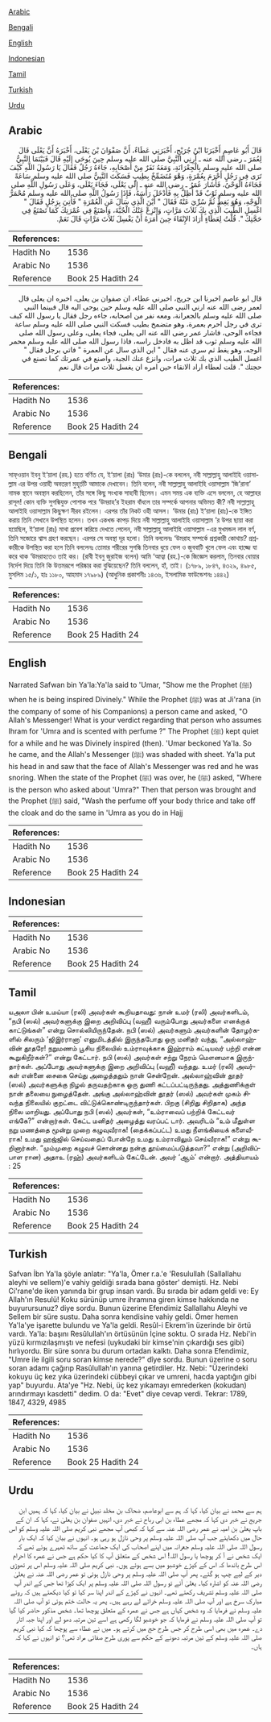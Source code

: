 [Arabic](#arabic)

[Bengali](#bengali)

[English](#english)

[Indonesian](#indonesian)

[Tamil](#tamil)

[Turkish](#turkish)

[Urdu](#urdu)

## Arabic


<div dir="rtl" lang="ar" style={{fontSize:'larger',backgroundColor:'#f8f9fa',padding:20}}>
قَالَ أَبُو عَاصِمٍ أَخْبَرَنَا ابْنُ جُرَيْجٍ، أَخْبَرَنِي عَطَاءٌ، أَنَّ صَفْوَانَ بْنَ يَعْلَى، أَخْبَرَهُ أَنَّ يَعْلَى قَالَ لِعُمَرَ ـ رضى الله عنه ـ أَرِنِي النَّبِيَّ صلى الله عليه وسلم حِينَ يُوحَى إِلَيْهِ قَالَ فَبَيْنَمَا النَّبِيُّ صلى الله عليه وسلم بِالْجِعْرَانَةِ، وَمَعَهُ نَفَرٌ مِنْ أَصْحَابِهِ، جَاءَهُ رَجُلٌ فَقَالَ يَا رَسُولَ اللَّهِ كَيْفَ تَرَى فِي رَجُلٍ أَحْرَمَ بِعُمْرَةٍ، وَهْوَ مُتَضَمِّخٌ بِطِيبٍ فَسَكَتَ النَّبِيُّ صلى الله عليه وسلم سَاعَةً فَجَاءَهُ الْوَحْىُ، فَأَشَارَ عُمَرُ ـ رضى الله عنه ـ إِلَى يَعْلَى، فَجَاءَ يَعْلَى، وَعَلَى رَسُولِ اللَّهِ صلى الله عليه وسلم ثَوْبٌ قَدْ أُظِلَّ بِهِ فَأَدْخَلَ رَأْسَهُ، فَإِذَا رَسُولُ اللَّهِ صلى الله عليه وسلم مُحْمَرُّ الْوَجْهِ، وَهُوَ يَغِطُّ ثُمَّ سُرِّيَ عَنْهُ فَقَالَ ‏"‏ أَيْنَ الَّذِي سَأَلَ عَنِ الْعُمْرَةِ ‏"‏ فَأُتِيَ بِرَجُلٍ فَقَالَ ‏"‏ اغْسِلِ الطِّيبَ الَّذِي بِكَ ثَلاَثَ مَرَّاتٍ، وَانْزِعْ عَنْكَ الْجُبَّةَ، وَاصْنَعْ فِي عُمْرَتِكَ كَمَا تَصْنَعُ فِي حَجَّتِكَ ‏"‏‏.‏ قُلْتُ لِعَطَاءٍ أَرَادَ الإِنْقَاءَ حِينَ أَمَرَهُ أَنْ يَغْسِلَ ثَلاَثَ مَرَّاتٍ قَالَ نَعَمْ‏.‏
</div>
<div style={{backgroundColor:'#f8f9fa',padding:20, marginBottom: 10}}><table> <thead> <tr> <th>References:</th> <th></th> </tr> </thead> <tbody><tr><td>Hadith No</td><td>1536</td></tr><tr><td>Arabic No</td><td>1536</td></tr><tr><td>Reference</td><td>Book 25 Hadith 24</td></tr></tbody></table></div>


<div dir="rtl" lang="ar" style={{fontSize:'larger',backgroundColor:'#f8f9fa',padding:20}}>
قال ابو عاصم اخبرنا ابن جريج، اخبرني عطاء، ان صفوان بن يعلى، اخبره ان يعلى قال لعمر رضى الله عنه ارني النبي صلى الله عليه وسلم حين يوحى اليه قال فبينما النبي صلى الله عليه وسلم بالجعرانة، ومعه نفر من اصحابه، جاءه رجل فقال يا رسول الله كيف ترى في رجل احرم بعمرة، وهو متضمخ بطيب فسكت النبي صلى الله عليه وسلم ساعة فجاءه الوحى، فاشار عمر رضى الله عنه الى يعلى، فجاء يعلى، وعلى رسول الله صلى الله عليه وسلم ثوب قد اظل به فادخل راسه، فاذا رسول الله صلى الله عليه وسلم محمر الوجه، وهو يغط ثم سري عنه فقال " اين الذي سال عن العمرة " فاتي برجل فقال " اغسل الطيب الذي بك ثلاث مرات، وانزع عنك الجبة، واصنع في عمرتك كما تصنع في حجتك ". قلت لعطاء اراد الانقاء حين امره ان يغسل ثلاث مرات قال نعم
</div>
<div style={{backgroundColor:'#f8f9fa',padding:20, marginBottom: 10}}><table> <thead> <tr> <th>References:</th> <th></th> </tr> </thead> <tbody><tr><td>Hadith No</td><td>1536</td></tr><tr><td>Arabic No</td><td>1536</td></tr><tr><td>Reference</td><td>Book 25 Hadith 24</td></tr></tbody></table></div>

## Bengali


<div dir="ltr" lang="bn" style={{fontSize:'larger',backgroundColor:'#f8f9fa',padding:20}}>
সাফ্ওয়ান ইবনু ই‘য়ালা (রহ.) হতে বর্ণিত যে, ই‘য়ালা (রাঃ) ‘উমার (রাঃ)-কে বললেন, নবী সাল্লাল্লাহু আলাইহি ওয়াসাল্লাম এর উপর ওয়াহী অবতরণ মুহূর্তটি আমাকে দেখাবেন। তিনি বলেন, নবী সাল্লাল্লাহু আলাইহি ওয়াসাল্লাম ‘জি’রানা’ নামক স্থানে অবস্থান করছিলেন, তাঁর সঙ্গে কিছু সংখ্যক সাহাবী ছিলেন। এমন সময় এক ব্যক্তি এসে বললেন, হে আল্লাহর রাসূল! কোন ব্যক্তি সুগন্ধিযুক্ত পোশাক পরে ‘উমরাহ’র ইহরাম বাঁধলে তার সম্পর্কে আপনার অভিমত কী? নবী সাল্লাল্লাহু আলাইহি ওয়াসাল্লাম কিছুক্ষণ নীরব রইলেন। এরপর তাঁর নিকট ওহী আসল। ‘উমার (রাঃ) ই‘য়ালা (রাঃ)-কে ইঙ্গিত করায় তিনি সেখানে উপস্থিত হলেন। তখন একখন্ড কাপড় দিয়ে নবী সাল্লাল্লাহু আলাইহি ওয়াসাল্লাম ’র উপর ছায়া করা হয়েছিল, ই‘য়ালা (রাঃ) মাথা প্রবেশ করিয়ে দেখতে পেলেন, নবী সাল্লাল্লাহু আলাইহি ওয়াসাল্লাম -এর মুখমন্ডল লাল বর্ণ, তিনি সজোরে শ্বাস গ্রহণ করছেন। এরপর সে অবস্থা দূর হলো। তিনি বললেনঃ ‘উমরাহ সম্পর্কে প্রশ্নকারী কোথায়? প্রশ্নকারীকে উপস্থিত করা হলে তিনি বললেনঃ তোমার শরীরের সুগন্ধি তিনবার ধুয়ে ফেল ও জুববাটি খুলে ফেল এবং হাজ্জে যা করে থাক ‘উমরাহতেও তাই কর। (রাবী ইবনু জুরাইজ বলেন) আমি ‘আত্বা (রহ.)-কে জিজ্ঞেস করলাম, তিনবার ধোয়ার নির্দেশ দিয়ে তিনি কি উত্তমরূপে পরিষ্কার করা বুঝিয়েছেন? তিনি বললেন, হাঁ, তাই। (১৭৮৯, ১৮৪৭, ৪৩২৯, ৪৯৮৫, মুসলিম ১৫/১, হাঃ ১১৮০, আহমাদ ১৭৯৮৯) (আধুনিক প্রকাশনীঃ ১৪৩৬, ইসলামিক ফাউন্ডেশনঃ ১৪৪২)
</div>
<div style={{backgroundColor:'#f8f9fa',padding:20, marginBottom: 10}}><table> <thead> <tr> <th>References:</th> <th></th> </tr> </thead> <tbody><tr><td>Hadith No</td><td>1536</td></tr><tr><td>Arabic No</td><td>1536</td></tr><tr><td>Reference</td><td>Book 25 Hadith 24</td></tr></tbody></table></div>

## English


<div dir="ltr" lang="en" style={{fontSize:'larger',backgroundColor:'#f8f9fa',padding:20}}>
Narrated Safwan bin Ya'la:Ya'la said to 'Umar, "Show me the Prophet (ﷺ) when he is being inspired Divinely." While the Prophet (ﷺ) was at Ji'rana (in the company of some of his Companions) a person came and asked, "O Allah's Messenger! What is your verdict regarding that person who assumes Ihram for 'Umra and is scented with perfume ?" The Prophet (ﷺ) kept quiet for a while and he was Divinely inspired (then). 'Umar beckoned Ya'la. So he came, and the Allah's Messenger (ﷺ) was shaded with sheet. Ya'la put his head in and saw that the face of Allah's Messenger was red and he was snoring. When the state of the Prophet (ﷺ) was over, he (ﷺ) asked, "Where is the person who asked about 'Umra?" Then that person was brought and the Prophet (ﷺ) said, "Wash the perfume off your body thrice and take off the cloak and do the same in 'Umra as you do in Hajj
</div>
<div style={{backgroundColor:'#f8f9fa',padding:20, marginBottom: 10}}><table> <thead> <tr> <th>References:</th> <th></th> </tr> </thead> <tbody><tr><td>Hadith No</td><td>1536</td></tr><tr><td>Arabic No</td><td>1536</td></tr><tr><td>Reference</td><td>Book 25 Hadith 24</td></tr></tbody></table></div>

## Indonesian


<div dir="ltr" lang="id" style={{fontSize:'larger',backgroundColor:'#f8f9fa',padding:20}}>

</div>
<div style={{backgroundColor:'#f8f9fa',padding:20, marginBottom: 10}}><table> <thead> <tr> <th>References:</th> <th></th> </tr> </thead> <tbody><tr><td>Hadith No</td><td>1536</td></tr><tr><td>Arabic No</td><td>1536</td></tr><tr><td>Reference</td><td>Book 25 Hadith 24</td></tr></tbody></table></div>

## Tamil


<div dir="ltr" lang="ta" style={{fontSize:'larger',backgroundColor:'#f8f9fa',padding:20}}>
யஅலா பின் உமய்யா (ரலி) அவர்கள் கூறியதாவது: நான் உமர் (ரலி) அவர்களிடம், “நபி (ஸல்) அவர்களுக்கு இறை அறிவிப்பு (வஹீ) வரும்போது அவர்களை எனக்குக் காட்டுங்கள்” என்று சொல்லியிருந்தேன். நபி (ஸல்) அவர்களும் அவர்களின் தோழர்களில் சிலரும் ‘ஜிஇர்ரானா’ எனுமிடத்தில் இருந்தபோது ஒரு மனிதர் வந்து, “அல்லாஹ்வின் தூதரே! நறுமணம் பூசிய நிலையில் உம்ராவுக்காக இஹ்ராம் கட்டியவர் பற்றி என்ன கூறுகிறீர்கள்?” என்று கேட்டார். நபி (ஸல்) அவர்கள் சற்று நேரம் மௌனமாக இருந்தார்கள். அப்போது அவர்களுக்கு இறை அறிவிப்பு (வஹீ) வந்தது. உமர் (ரலி) அவர்கள் என்னை சைகை செய்து அழைத்ததும் நான் சென்றேன். அல்லாஹ்வின் தூதர் (ஸல்) அவர்களுக்கு நிழல் தருவதற்காக ஒரு துணி கட்டப்பட்டிருந்தது. அத்துணிக்குள் நான் தலையை நுழைத்தேன். அங்கு அல்லாஹ்வின் தூதர் (ஸல்) அவர்கள் முகம் சிவந்த நிலையில் குறட்டை விட்டுக்கொண்டிருந்தார்கள். பிறகு (சிறிது சிறிதாக) அந்த நிலை மாறியது. அப்போது நபி (ஸல்) அவர்கள், “உம்ராவைப் பற்றிக் கேட்டவர் எங்கே?” என்றார்கள். கேட்ட மனிதர் அழைத்து வரப்பட் டார். அவரிடம் “உம் மீதுள்ள நறு மணத்தை மூன்று முறை கழுவுவீராக! (தைக்கப்பட்ட) உமது நீளங்கியைக் களைவீராக! உமது ஹஜ்ஜில் செய்வதைப் போன்றே உமது உம்ராவிலும் செய்வீராக!” என்று கூறினார்கள். “மும்முறை கழுவச் சொன்னது நன்கு தூய்மைப்படுத்தவா?” என்று (அறிவிப்பாள ரான) அதாஉ (ரஹ்) அவர்களிடம் கேட்டேன். அவர் ‘ஆம்’ என்றார். அத்தியாயம் : 25
</div>
<div style={{backgroundColor:'#f8f9fa',padding:20, marginBottom: 10}}><table> <thead> <tr> <th>References:</th> <th></th> </tr> </thead> <tbody><tr><td>Hadith No</td><td>1536</td></tr><tr><td>Arabic No</td><td>1536</td></tr><tr><td>Reference</td><td>Book 25 Hadith 24</td></tr></tbody></table></div>

## Turkish


<div dir="ltr" lang="tr" style={{fontSize:'larger',backgroundColor:'#f8f9fa',padding:20}}>
Safvan İbn Ya'la şöyle anlatır: "Ya'la, Ömer r.a.'e 'Resulullah (Sallallahu aleyhi ve sellem)'e vahiy geldiği sırada bana göster' demişti. Hz. Nebi Ci'rane'de iken yanında bir grup insan vardı. Bu sırada bir adam geldi ve: Ey Allah'ın Resulü! Koku sürünüp umre ihramına giren kimse hakkında ne buyurursunuz? diye sordu. Bunun üzerine Efendimiz Sallallahu Aleyhi ve Sellem bir süre sustu. Daha sonra kendisine vahiy geldi. Ömer hemen Ya'la'ye işarette bulundu ve Ya'la geldi. Resûl-i Ekrem'in üzerinde bir örtü vardı. Ya'la: başını Resûlullah'ın örtüsünün İçine soktu. O sırada Hz. Nebi'in yüzü kırmızılaşmıştı ve nefesi (uykudaki bir kimse'nin çıkardığı ses gibi) hırlıyordu. Bir süre sonra bu durum ortadan kalktı. Daha sonra Efendimiz, "Umre ile ilgili soru soran kimse nerede?" dîye sordu. Bunun üzerine o soru soran adamı çağırıp Rasûlullah'ın yanına getirdiler. Hz. Nebi: "Üzerindeki kokuyu üç kez yıka üzerindeki cübbeyi çıkar ve umreni, hacda yaptığın gibi yap" buyurdu. Ata'ye "Hz. Nebi, üç kez yıkamayı emrederken (kokudan) arındırmayı kasdetti" dedim. O da: "Evet" diye cevap verdi. Tekrar: 1789, 1847, 4329, 4985
</div>
<div style={{backgroundColor:'#f8f9fa',padding:20, marginBottom: 10}}><table> <thead> <tr> <th>References:</th> <th></th> </tr> </thead> <tbody><tr><td>Hadith No</td><td>1536</td></tr><tr><td>Arabic No</td><td>1536</td></tr><tr><td>Reference</td><td>Book 25 Hadith 24</td></tr></tbody></table></div>

## Urdu


<div dir="rtl" lang="ur" style={{fontSize:'larger',backgroundColor:'#f8f9fa',padding:20}}>
ہم سے محمد نے بیان کیا، کہا کہ ہم سے ابوعاصم، ضحاک بن مخلد نبیل نے بیان کیا، کہا کہ ہمیں ابن جریج نے خبر دی کہا کہ مجھے عطاء بن ابی رباح نے خبر دی، انہیں صفوان بن یعلیٰ نے، کہا کہ ان کے باپ یعلیٰ بن امیہ نے عمر رضی اللہ عنہ سے کہا کہ کبھی آپ مجھے نبی کریم صلی اللہ علیہ وسلم کو اس حال میں دکھایئے جب آپ صلی اللہ علیہ وسلم پر وحی نازل ہو رہی ہو۔ انہوں نے بیان کیا کہ ایک بار رسول اللہ صلی اللہ علیہ وسلم جعرانہ میں اپنے اصحاب کی ایک جماعت کے ساتھ ٹھہرے ہوئے تھے کہ ایک شخص نے آ کر پوچھا یا رسول اللہ! اس شخص کے متعلق آپ کا کیا حکم ہے جس نے عمرہ کا احرام اس طرح باندھا کہ اس کے کپڑے خوشبو میں بسے ہوئے ہوں۔ نبی کریم صلی اللہ علیہ وسلم اس پر تھوڑی دیر کے لیے چپ ہو گئے۔ پھر آپ صلی اللہ علیہ وسلم پر وحی نازل ہوئی تو عمر رضی اللہ عنہ نے یعلیٰ رضی اللہ عنہ کو اشارہ کیا۔ یعلیٰ آئے تو رسول اللہ صلی اللہ علیہ وسلم پر ایک کپڑا تھا جس کے اندر آپ صلی اللہ علیہ وسلم تشریف رکھتے تھے۔ انہوں نے کپڑے کے اندر اپنا سر کیا تو کیا دیکھتے ہیں کہ روئے مبارک سرخ ہے اور آپ صلی اللہ علیہ وسلم خراٹے لے رہے ہیں۔ پھر یہ حالت ختم ہوئی تو آپ صلی اللہ علیہ وسلم نے فرمایا کہ وہ شخص کہاں ہے جس نے عمرہ کے متعلق پوچھا تھا۔ شخص مذکور حاضر کیا گیا تو آپ صلی اللہ علیہ وسلم نے فرمایا کہ جو خوشبو لگا رکھی ہے اسے تین مرتبہ دھو لے اور اپنا جبہ اتار دے۔ عمرہ میں بھی اسی طرح کر جس طرح حج میں کرتے ہو۔ میں نے عطاء سے پوچھا کہ کیا نبی کریم صلی اللہ علیہ وسلم کے تین مرتبہ دھونے کے حکم سے پوری طرح صفائی مراد تھی؟ تو انہوں نے کہا کہ ہاں۔
</div>
<div style={{backgroundColor:'#f8f9fa',padding:20, marginBottom: 10}}><table> <thead> <tr> <th>References:</th> <th></th> </tr> </thead> <tbody><tr><td>Hadith No</td><td>1536</td></tr><tr><td>Arabic No</td><td>1536</td></tr><tr><td>Reference</td><td>Book 25 Hadith 24</td></tr></tbody></table></div>
